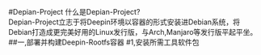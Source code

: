#Depian-Project
什么是Depian-Project?<br>
<nbsp>Depian-Project立志于将Deepin环境以容器的形式安装进Debian系统，将Debian打造成更完美好用的Linux发行版，与Arch,Manjaro等发行版平起平坐。
##一,部署并构建Deepin-Rootfs容器
#1,安装所需工具软件包
